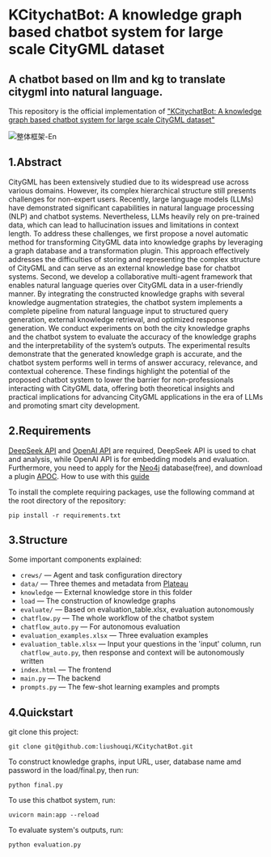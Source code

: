 # KCitychatBot: A knowledge graph based chatbot system for large scale CityGML dataset
A chatbot based on llm and kg to translate citygml into natural language.
---
This repository is the official implementation of [<u>"KCitychatBot: A knowledge graph based chatbot system for large scale CityGML dataset"</u>](https://www.csis.u-tokyo.ac.jp/3d_geoinfo_sdsc_2025/overview.html)  

![整体框架-En](https://github.com/user-attachments/assets/78b53ea9-424e-437e-94b0-a8d537d89d7c)


## 1.Abstract
CityGML has been extensively studied due to its widespread use across various domains. However, its complex hierarchical structure still presents challenges for non-expert users. Recently, large language models (LLMs) have demonstrated significant capabilities in natural language processing (NLP) and chatbot systems. Nevertheless, LLMs heavily rely on pre-trained data, which can lead to hallucination issues and limitations in context length. To address these challenges, we first propose a novel automatic method for transforming CityGML data into knowledge graphs by leveraging a graph database and a transformation plugin. This approach effectively addresses the difficulties of storing and representing the complex structure of CityGML and can serve as an external knowledge base for chatbot systems. Second, we develop a collaborative multi-agent framework that enables natural language queries over CityGML data in a user-friendly manner. By integrating the constructed knowledge graphs with several knowledge augmentation strategies, the chatbot system implements a complete pipeline from natural language input to structured query generation, external knowledge retrieval, and optimized response generation. We conduct experiments on both the city knowledge graphs and the chatbot system to evaluate the accuracy of the knowledge graphs and the interpretability of the system’s outputs. The experimental results demonstrate that the generated knowledge graph is accurate, and the chatbot system performs well in terms of answer accuracy, relevance, and contextual coherence. These findings highlight the potential of the proposed chatbot system to lower the barrier for non-professionals interacting with CityGML data, offering both theoretical insights and practical implications for advancing CityGML applications in the era of LLMs and promoting smart city development.
## 2.Requirements
[<u>DeepSeek API</u>](https://platform.deepseek.com/sign_in) and [<u>OpenAI API</u>](https://platform.openai.com/settings/organization/api-keys) are required, DeepSeek API is used to chat and analysis, while OpenAI API is for embedding models and evaluation. Furthermore, you need to apply for the [<u>Neo4j</u>](https://neo4j.com/download/) database(free), and download a plugin [<u>APOC</u>](https://github.com/neo4j/apoc). How to use with this [<u>guide</u>](https://blog.csdn.net/m0_63593482/article/details/133096869) 

To install the complete requiring packages, use the following command at the root directory of the repository:  

```
pip install -r requirements.txt
```
## 3.Structure
Some important components explained:  
- `crews/` — Agent and task configuration directory
- `data/`  — Three themes and metadata from [<u>Plateau</u>](https://www.mlit.go.jp/plateau/open-data/)  
- `knowledge` — External knowledge store in this folder  
- `load` — The construction of knowledge graphs  
- `evaluate/` — Based on   evaluation_table.xlsx, evaluation  autonomously 
- `chatflow.py` — The whole workflow of the chatbot system  
- `chatflow_auto.py` — For autonomous evaluation  
- `evaluation_examples.xlsx` — Three evaluation examples  
- `evaluation_table.xlsx` — Input your questions in the 'input' column, run `chatflow_auto.py`, then response and context will be autonomously written  
- `index.html` — The frontend  
- `main.py` — The backend
- `prompts.py` —  The few-shot learning examples and prompts
## 4.Quickstart
git clone this project:
```
git clone git@github.com:liushouqi/KCitychatBot.git
```
To construct knowledge graphs, input URL, user, database name amd password in the load/final.py, then run:
```
python final.py
```
To use this chatbot system, run:
```
uvicorn main:app --reload   
```
To evaluate system's outputs, run:
```
python evaluation.py
```




